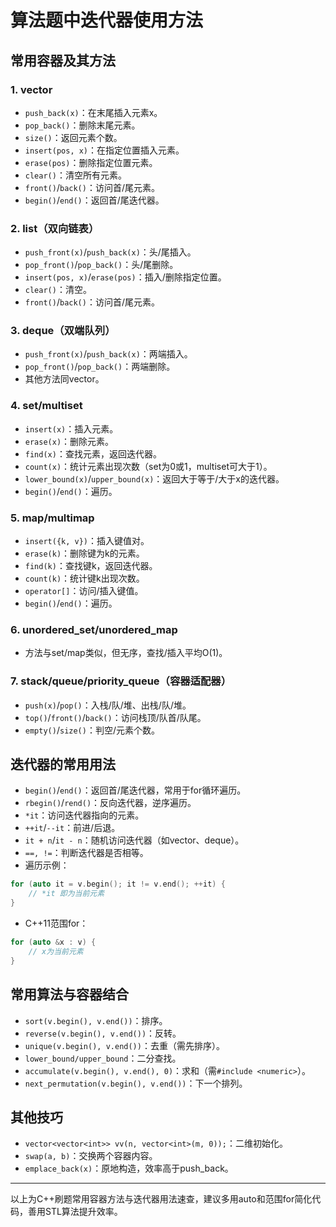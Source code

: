 # 算法题中迭代器使用方法

## 常用容器及其方法

### 1. vector
- `push_back(x)`：在末尾插入元素x。
- `pop_back()`：删除末尾元素。
- `size()`：返回元素个数。
- `insert(pos, x)`：在指定位置插入元素。
- `erase(pos)`：删除指定位置元素。
- `clear()`：清空所有元素。
- `front()`/`back()`：访问首/尾元素。
- `begin()`/`end()`：返回首/尾迭代器。

### 2. list（双向链表）
- `push_front(x)`/`push_back(x)`：头/尾插入。
- `pop_front()`/`pop_back()`：头/尾删除。
- `insert(pos, x)`/`erase(pos)`：插入/删除指定位置。
- `clear()`：清空。
- `front()`/`back()`：访问首/尾元素。

### 3. deque（双端队列）
- `push_front(x)`/`push_back(x)`：两端插入。
- `pop_front()`/`pop_back()`：两端删除。
- 其他方法同vector。

### 4. set/multiset
- `insert(x)`：插入元素。
- `erase(x)`：删除元素。
- `find(x)`：查找元素，返回迭代器。
- `count(x)`：统计元素出现次数（set为0或1，multiset可大于1）。
- `lower_bound(x)`/`upper_bound(x)`：返回大于等于/大于x的迭代器。
- `begin()`/`end()`：遍历。

### 5. map/multimap
- `insert({k, v})`：插入键值对。
- `erase(k)`：删除键为k的元素。
- `find(k)`：查找键k，返回迭代器。
- `count(k)`：统计键k出现次数。
- `operator[]`：访问/插入键值。
- `begin()`/`end()`：遍历。

### 6. unordered_set/unordered_map
- 方法与set/map类似，但无序，查找/插入平均O(1)。

### 7. stack/queue/priority_queue（容器适配器）
- `push(x)`/`pop()`：入栈/队/堆、出栈/队/堆。
- `top()`/`front()`/`back()`：访问栈顶/队首/队尾。
- `empty()`/`size()`：判空/元素个数。

## 迭代器的常用用法
- `begin()`/`end()`：返回首/尾迭代器，常用于for循环遍历。
- `rbegin()`/`rend()`：反向迭代器，逆序遍历。
- `*it`：访问迭代器指向的元素。
- `++it`/`--it`：前进/后退。
- `it + n`/`it - n`：随机访问迭代器（如vector、deque）。
- `==, !=`：判断迭代器是否相等。
- 遍历示例：
```cpp
for (auto it = v.begin(); it != v.end(); ++it) {
    // *it 即为当前元素
}
```
- C++11范围for：
```cpp
for (auto &x : v) {
    // x为当前元素
}
```

## 常用算法与容器结合
- `sort(v.begin(), v.end())`：排序。
- `reverse(v.begin(), v.end())`：反转。
- `unique(v.begin(), v.end())`：去重（需先排序）。
- `lower_bound/upper_bound`：二分查找。
- `accumulate(v.begin(), v.end(), 0)`：求和（需`#include <numeric>`）。
- `next_permutation(v.begin(), v.end())`：下一个排列。

## 其他技巧
- `vector<vector<int>> vv(n, vector<int>(m, 0));`：二维初始化。
- `swap(a, b)`：交换两个容器内容。
- `emplace_back(x)`：原地构造，效率高于push_back。

---

以上为C++刷题常用容器方法与迭代器用法速查，建议多用auto和范围for简化代码，善用STL算法提升效率。

